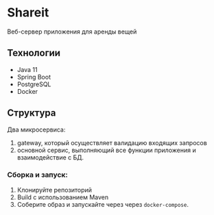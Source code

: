 # Shareit
Веб-сервер приложения для аренды вещей

## Технологии
* Java 11
* Spring Boot
* PostgreSQL
* Docker

## Структура
Два микросервиса:
1. gateway, который осуществляет валидацию входящих запросов
2. основной сервис, выполняющий все функции приложения и взаимодействие с БД.

### Сборка и запуск:
1. Клонируйте репозиторий
2. Build с использованием Maven
3. Соберите образ и запускайте через через `docker-compose`.
